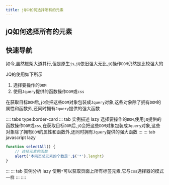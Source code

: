 ```yaml
---
title: jQ中如何选择所有的元素
---
```


## jQ如何选择所有的元素

## 快速导航

<TOC />

如今,虽然框架大道其行,但是原生`js`,`jQ`依旧强大无比,`jQ`操作`DOM`仍然是比较强大的

JQ的使用如下所示

1. 选择要操作的`DOM`
2. 使用`Jquery`提供的函数操作`DOM`或`css`

在获取目标`DOM`后,`jQ`会把这些`DOM`对象包装成`Jquery`对象,这些对象除了拥有`DOM`的属性和函数外,还同时拥有`Jquery`提供的强大函数

:::: tabs type:border-card
::: tab 实例描述 lazy
选择要操作的`DOM`,使用`jQ`提供的函数操作`DOM`或`css`,在获取目标`DOM`后,`jQ`会把这些`DOM`对象包装成`Jquery`对象,这些对象除了拥有`DOM`的属性和函数外,还同时拥有`Jquery`提供的强大函数
:::
::: tab javascript lazy
```js
function selectAll() {
    // 选择元素的函数
    alert('本网页总元素的个数是',$('*').lenght)
}
```
:::
::: tab 实例分析 lazy
使用`*`可以获取页面上所有标签元素,它与`css`选择器的模式一样
:::
::::

<footer-FooterLink :isShareLink="true" :isDaShang="true" />
<footer-FeedBack />